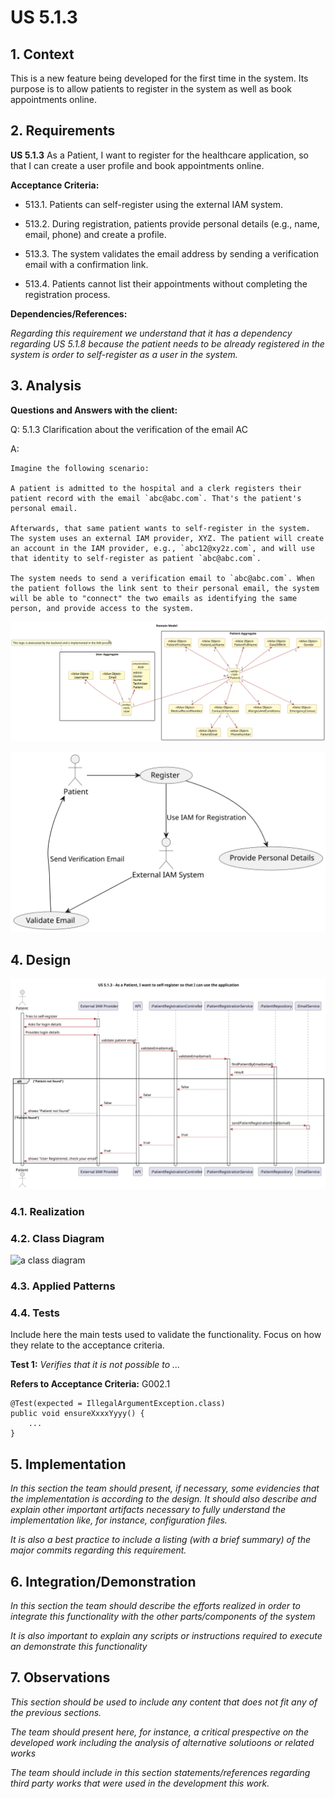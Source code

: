 # US 5.1.3

## 1. Context

This is a new feature being developed for the first time in the system. Its purpose is to allow patients to register in the system as well as book appointments online. 

## 2. Requirements

**US 5.1.3** As a Patient, I want to register for the healthcare application, so that I can create a user profile and book appointments online.

**Acceptance Criteria:**

- 513.1. Patients can self-register using the external IAM system.

- 513.2. During registration, patients provide personal details (e.g., name, email, phone) and create a profile.

- 513.3. The system validates the email address by sending a verification email with a confirmation link.

- 513.4. Patients cannot list their appointments without completing the registration process.    


**Dependencies/References:**

*Regarding this requirement we understand that it has a dependency regarding US 5.1.8 because the patient needs to be already registered in the system is order to self-register as a user in the system.*

## 3. Analysis

**Questions and Answers with the client:**

Q: 5.1.3 Clarification about the verification of the email AC

A: 

```
Imagine the following scenario:

A patient is admitted to the hospital and a clerk registers their patient record with the email `abc@abc.com`. That's the patient's personal email.

Afterwards, that same patient wants to self-register in the system. The system uses an external IAM provider, XYZ. The patient will create an account in the IAM provider, e.g., `abc12@xy2z.com`, and will use that identity to self-register as patient `abc@abc.com`.

The system needs to send a verification email to `abc@abc.com`. When the patient follows the link sent to their personal email, the system will be able to "connect" the two emails as identifying the same person, and provide access to the system.

```

![Analysis](analysis/svg/analysis.svg)

![Analysis](analysis/svg/use_case.svg)


## 4. Design

![Design](design/svg/sequence-diagram.svg)

### 4.1. Realization

### 4.2. Class Diagram

![a class diagram](class-diagram-01.svg "A Class Diagram")

### 4.3. Applied Patterns

### 4.4. Tests

Include here the main tests used to validate the functionality. Focus on how they relate to the acceptance criteria.

**Test 1:** *Verifies that it is not possible to ...*

**Refers to Acceptance Criteria:** G002.1


```
@Test(expected = IllegalArgumentException.class)
public void ensureXxxxYyyy() {
	...
}
````

## 5. Implementation

*In this section the team should present, if necessary, some evidencies that the implementation is according to the design. It should also describe and explain other important artifacts necessary to fully understand the implementation like, for instance, configuration files.*

*It is also a best practice to include a listing (with a brief summary) of the major commits regarding this requirement.*

## 6. Integration/Demonstration

*In this section the team should describe the efforts realized in order to integrate this functionality with the other parts/components of the system*

*It is also important to explain any scripts or instructions required to execute an demonstrate this functionality*

## 7. Observations

*This section should be used to include any content that does not fit any of the previous sections.*

*The team should present here, for instance, a critical prespective on the developed work including the analysis of alternative solutioons or related works*

*The team should include in this section statements/references regarding third party works that were used in the development this work.*